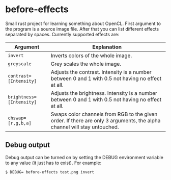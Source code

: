 # before-effects

Small rust project for learning something about OpenCL.
First argument to the program is a source image file. 
After that you can list different effects separated by spaces.
Currently supported effects are:

| Argument                     | Explanation |
| ---------------------------- | ----------- |
| ```invert```                 | Inverts colors of the whole image. |
| ```greyscale```              | Grey scales the whole image. |
| ```contrast=[Intensity]```   | Adjusts the contrast. Intensity is a number between 0 and 1 with 0.5 not having no effect at all. |
| ```brightness=[Intensity]``` | Adjusts the brightness. Intensity is a number between 0 and 1 with 0.5 not having no effect at all. |
| ```chswap=[r,g,b,a]```       | Swaps color channels from RGB to the given order. If there are only 3 arguments, the alpha channel will stay untouched. |

## Debug output

Debug output can be turned on by setting the DEBUG environment
variable to any value (it just has to exist). For example:

```$ DEBUG= before-effects test.png invert``` 